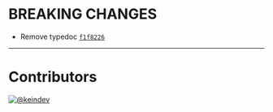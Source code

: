 # BREAKING CHANGES

- Remove typedoc [`f1f8226`](https://github.com/tagproject/ts-package-shared-config/commit/f1f82260cec1f0ad0e6914cfad59422d8517afb8)

---

# Contributors

[![@keindev](https://avatars.githubusercontent.com/u/4527292?v=4&s=40)](https://github.com/keindev)
